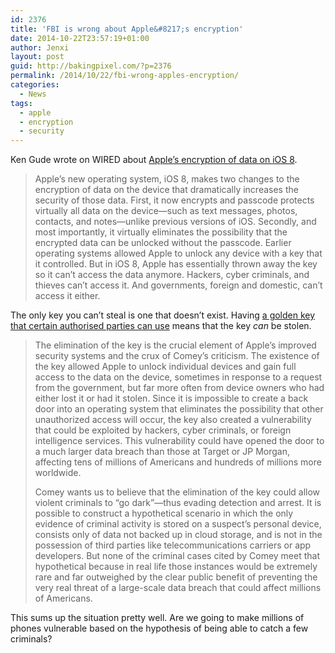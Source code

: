 ```yaml
---
id: 2376
title: 'FBI is wrong about Apple&#8217;s encryption'
date: 2014-10-22T23:57:19+01:00
author: Jenxi
layout: post
guid: http://bakingpixel.com/?p=2376
permalink: /2014/10/22/fbi-wrong-apples-encryption/
categories:
  - News
tags:
  - apple
  - encryption
  - security
---
```

Ken Gude wrote on WIRED about [Apple&#8217;s encryption of data on iOS 8](http://www.wired.com/2014/10/fbi-is-wrong-apple-encryption-is-good/).

> Apple’s new operating system, iOS 8, makes two changes to the encryption of data on the device that dramatically increases the security of those data. First, it now encrypts and passcode protects virtually all data on the device—such as text messages, photos, contacts, and notes—unlike previous versions of iOS. Secondly, and most importantly, it virtually eliminates the possibility that the encrypted data can be unlocked without the passcode. Earlier operating systems allowed Apple to unlock any device with a key that it controlled. But in iOS 8, Apple has essentially thrown away the key so it can’t access the data anymore. Hackers, cyber criminals, and thieves can’t access it. And governments, foreign and domestic, can’t access it either. 

The only key you can&#8217;t steal is one that doesn&#8217;t exist. Having [a golden key that certain authorised parties can use](http://bakingpixel.com/2014/10/compromise-needed-smartphone-encryption/) means that the key _can_ be stolen.

> The elimination of the key is the crucial element of Apple’s improved security systems and the crux of Comey’s criticism. The existence of the key allowed Apple to unlock individual devices and gain full access to the data on the device, sometimes in response to a request from the government, but far more often from device owners who had either lost it or had it stolen. Since it is impossible to create a back door into an operating system that eliminates the possibility that other unauthorized access will occur, the key also created a vulnerability that could be exploited by hackers, cyber criminals, or foreign intelligence services. This vulnerability could have opened the door to a much larger data breach than those at Target or JP Morgan, affecting tens of millions of Americans and hundreds of millions more worldwide.
> 
> Comey wants us to believe that the elimination of the key could allow violent criminals to “go dark”—thus evading detection and arrest. It is possible to construct a hypothetical scenario in which the only evidence of criminal activity is stored on a suspect’s personal device, consists only of data not backed up in cloud storage, and is not in the possession of third parties like telecommunications carriers or app developers. But none of the criminal cases cited by Comey meet that hypothetical because in real life those instances would be extremely rare and far outweighed by the clear public benefit of preventing the very real threat of a large-scale data breach that could affect millions of Americans. 

This sums up the situation pretty well. Are we going to make millions of phones vulnerable based on the hypothesis of being able to catch a few criminals?